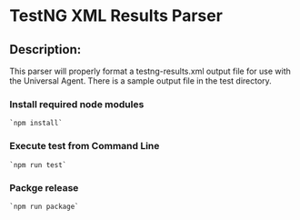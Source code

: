 # TestNG XML Results Parser

## Description:
This parser will properly format a testng-results.xml output file for use with the Universal Agent. There is a sample output file in the test directory.

### Install required node modules 
```
`npm install`
```
### Execute test from Command Line
```
`npm run test`
```
### Packge release
```
`npm run package`
```